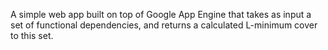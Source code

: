 A simple web app built on top of Google App Engine that takes as input a set of functional dependencies, and returns a calculated L-minimum cover to this set.
